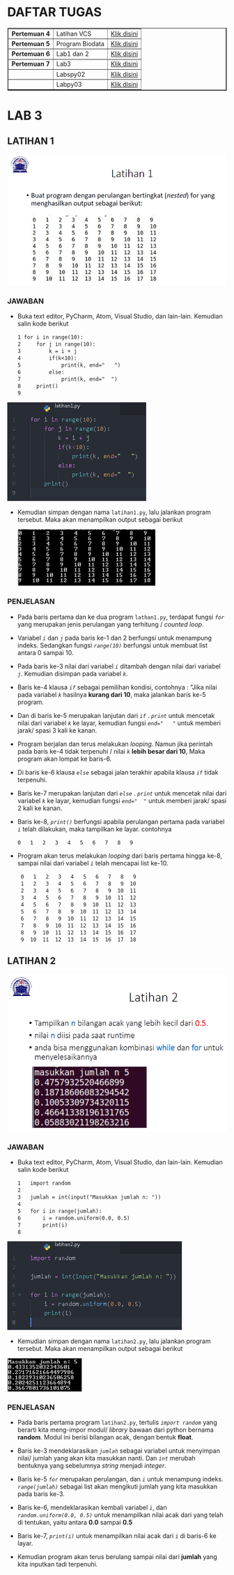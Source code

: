 # DAFTAR TUGAS

<table border="2" cellpading="10">
  <tr>
    <td><b>Pertemuan 4</b></td>
    <td>Latihan VCS</td>
    <td><a href="https://github.com/IlhamLamp/LatihanVCS">Klik disini</td>
  </tr>
  <tr>
    <td><b>Pertemuan 5</b></td>
    <td>Program Biodata</td>
    <td><a href="https://github.com/IlhamLamp/Program-menginputkan-biodata">Klik disini</td>
  </tr>
  <tr>
    <td><b>Pertemuan 6</b></td>
    <td>Lab1 dan 2</td>
    <td><a href="https://github.com/IlhamLamp/ProjectPraktikum">Klik disini</td>
  </tr>
  <tr>
    <td><b>Pertemuan 7</b></td>
    <td>Lab3</td>
    <td><a href="https://github.com/IlhamLamp/Lab3">Klik disini</td>
  </tr>
  <tr>
    <td></td>
    <td>Labspy02</td>
    <td><a href="https://github.com/IlhamLamp/labspy02">Klik disini</td>
  </tr>
  <tr>
    <td></td>
    <td>Labpy03</td>
    <td><a href="https://github.com/IlhamLamp/labpy03">Klik disini</td>
  </tr>

</table>


# LAB 3

## LATIHAN 1

![gambar1](gambar/Latihan-1/1_soal.PNG)

### JAWABAN
  - Buka text editor, PyCharm, Atom, Visual Studio, dan lain-lain. Kemudian salin kode berikut


        1 for i in range(10):
        2     for j in range(10):
        3         k = i + j
        4         if(k<10):
        5             print(k, end="   ")
        6         else:
        7             print(k, end="  ")
        8     print()
        9


  ![gambar2](gambar/Latihan-1/2_kode.PNG)

  - Kemudian simpan dengan nama ```latihan1.py```, lalu jalankan program tersebut. Maka akan menampilkan output sebagai berikut

    ![gambar3](gambar/Latihan-1/3_output.PNG)

### PENJELASAN
  - Pada baris pertama dan ke dua program `lathan1.py`, terdapat fungsi _`for`_ yang merupakan jenis perulangan yang terhitung / _counted loop_.

  - Variabel _`i`_ dan _`j`_ pada baris ke-1 dan 2 berfungsi untuk menampung indeks. Sedangkan fungsi _`range(10)`_ berfungsi untuk membuat list antara 0 sampai 10.

  - Pada baris ke-3 nilai dari variabel _`i`_ ditambah dengan nilai dari variabel _`j`_. Kemudian disimpan pada variabel _`k`_.

  - Baris ke-4 klausa _`if`_ sebagai pemilihan kondisi, contohnya : "Jika nilai pada variabel _`k`_ hasilnya **kurang dari 10**, maka jalankan baris ke-5 program.

  - Dan di baris ke-5 merupakan lanjutan dari _`if`_ . _`print`_ untuk mencetak nilai dari variabel  _`k`_ ke layar, kemudian fungsi _`end="   "`_ untuk memberi jarak/ spasi 3 kali ke kanan.

  - Program berjalan dan terus melakukan _looping_. Namun jika perintah pada baris ke-4 tidak terpenuhi / nilai _`k`_ **lebih besar dari 10**, Maka program akan lompat ke baris-6.

  - Di baris ke-6 klausa _`else`_ sebagai jalan terakhir apabila klausa _`if`_ tidak terpenuhi.

  - Baris ke-7 merupakan lanjutan dari _`else`_ . _`print`_ untuk mencetak nilai dari variabel  _`k`_ ke layar, kemudian fungsi _`end="  "`_ untuk memberi jarak/ spasi 2 kali ke kanan.

  - Baris ke-8, _`print()`_ berfungsi apabila perulangan pertama pada variabel _`i`_ telah dilakukan, maka tampilkan ke layar. contohnya


        0   1   2   3   4   5   6   7   8   9

*  Program akan terus melakukan _looping_ dari baris pertama hingga ke-8, sampai nilai dari variabel _`i`_ telah mencapai list ke-10.


        0   1   2   3   4   5   6   7   8   9
        1   2   3   4   5   6   7   8   9  10
        2   3   4   5   6   7   8   9  10  11
        3   4   5   6   7   8   9  10  11  12
        4   5   6   7   8   9  10  11  12  13
        5   6   7   8   9  10  11  12  13  14
        6   7   8   9  10  11  12  13  14  15
        7   8   9  10  11  12  13  14  15  16
        8   9  10  11  12  13  14  15  16  17
        9  10  11  12  13  14  15  16  17  18


## LATIHAN 2

![gambar4](gambar/Latihan-2/1_soal.PNG)

### JAWABAN
  - Buka text editor, PyCharm, Atom, Visual Studio, dan lain-lain. Kemudian salin kode berikut


        1   import random
        2
        3   jumlah = int(input("Masukkan jumlah n: "))
        4
        5   for i in range(jumlah):
        6       i = random.uniform(0.0, 0.5)
        7       print(i)
        8

![gambar5](gambar/Latihan-2/2_kode.PNG)

  - Kemudian simpan dengan nama ```latihan2.py```, lalu jalankan program tersebut. Maka akan menampilkan output sebagai berikut

  ![gambar6](gambar/Latihan-2/3_output.PNG)

### PENJELASAN
  - Pada baris pertama program `latihan2.py`, tertulis _`import random`_ yang berarti kita meng-impor modul/ _library_ bawaan dari python bernama **random**. Modul ini berisi bilangan acak, dengan bentuk **float**.

  - Baris ke-3 mendeklarasikan _`jumlah`_ sebagai variabel untuk menyimpan nilai/ jumlah yang akan kita masukkan nanti. Dan _`int`_ merubah bentuknya yang sebelumnya _string_ menjadi _integer_.

  - Baris ke-5 _`for`_ merupakan perulangan, dan _`i`_ untuk menampung indeks. _`range(jumlah)`_ sebagai list akan mengikuti jumlah yang kita masukkan pada baris ke-3.

  - Baris ke-6, mendeklarasikan kembali variabel _`i`_, dan _`random.uniform(0.0, 0.5)`_ untuk menampilkan nilai acak dari yang telah di tentukan, yaitu antara **0.0** sampai **0.5**

  - Baris ke-7, _`print(i)`_ untuk menampilkan nilai acak dari _`i`_ di baris-6 ke layar.

  - Kemudian program akan terus berulang sampai nilai dari **jumlah** yang kita inputkan tadi terpenuhi.
